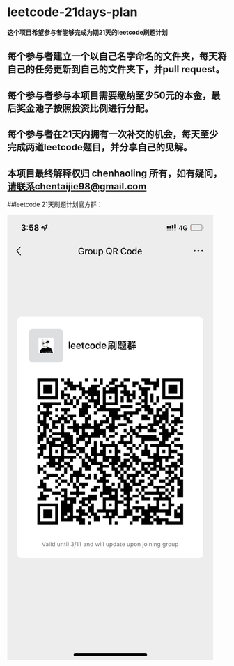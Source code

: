 # leetcode-21days-plan
**这个项目希望参与者能够完成为期21天的leetcode刷题计划**

## 每个参与者建立一个以自己名字命名的文件夹，每天将自己的任务更新到自己的文件夹下，并pull request。
## 每个参与者参与本项目需要缴纳至少50元的本金，最后奖金池子按照投资比例进行分配。
## 每个参与者在21天内拥有一次补交的机会，每天至少完成两道leetcode题目，并分享自己的见解。
## 本项目最终解释权归 chenhaoling 所有，如有疑问，请联系chentaijie98@gmail.com

##leetcode 21天刷题计划官方群：

![](./QR.jpg)

